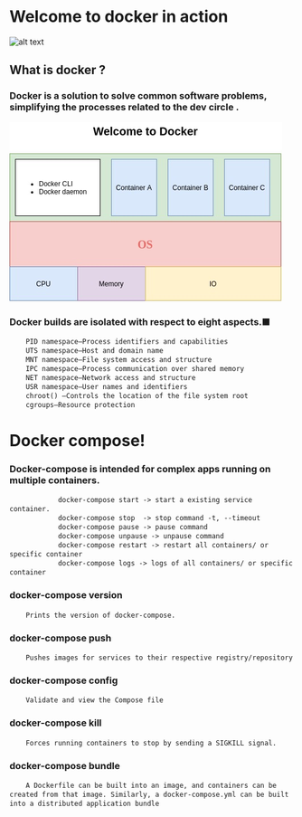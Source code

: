 # Welcome to docker in action
![alt text](https://logz.io/wp-content/uploads/2016/01/docker-facebook-1024x536-1-1024x536.png)
## What is docker ? 

### Docker is a solution to solve common software problems, simplifying the processes related to the dev circle .
![alt text](docker.jpg)

### Docker builds are isolated with respect to eight aspects.■
        PID namespace—Process identifiers and capabilities
        UTS namespace—Host and domain name
        MNT namespace—File system access and structure
        IPC namespace—Process communication over shared memory
        NET namespace—Network access and structure
        USR namespace—User names and identifiers
        chroot() —Controls the location of the file system root
        cgroups—Resource protection


# Docker compose!
### Docker-compose is intended for complex apps running on multiple containers.

                docker-compose start -> start a existing service container.
                docker-compose stop  -> stop command -t, --timeout
                docker-compose pause -> pause command
                docker-compose unpause -> unpause command
                docker-compose restart -> restart all containers/ or specific container
                docker-compose logs -> logs of all containers/ or specific container

### docker­-co­mpose version
        Prints the version of docker­-co­mpose.
### docker­-co­mpose push
        Pushes images for services to their respective regist­ry/­rep­ository
### docker­-co­mpose config
        Validate and view the Compose file
        
### docker­-co­mpose kill
        Forces running containers to stop by sending a SIGKILL signal.
### docker­-co­mpose bundle
        A Dockerfile can be built into an image, and containers can be created from that image. Similarly, a docker­-co­mpo­se.yml can be built into a distri­buted applic­ation bundle
